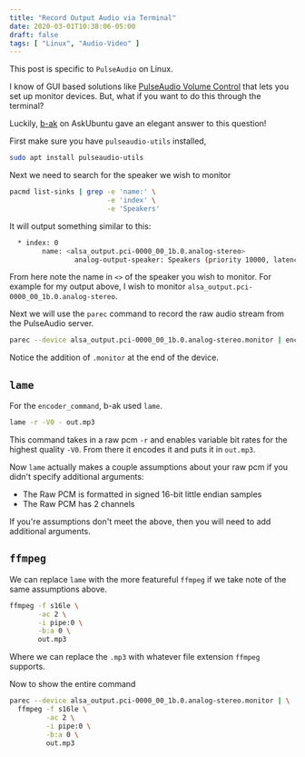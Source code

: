 ```yaml
---
title: "Record Output Audio via Terminal"
date: 2020-03-01T10:38:06-05:00
draft: false
tags: [ "Linux", "Audio-Video" ]
---
```


This post is specific to `PulseAudio` on Linux. 

I know of GUI based solutions like [PulseAudio Volume Control](https://freedesktop.org/software/pulseaudio/pavucontrol/) that lets you set up monitor devices. But, what if you want to do this through the terminal?

Luckily, [b-ak](https://askubuntu.com/a/850174) on AskUbuntu gave an elegant answer to this question!

First make sure you have `pulseaudio-utils` installed,

```bash
sudo apt install pulseaudio-utils
```

Next we need to search for the speaker we wish to monitor

```bash
pacmd list-sinks | grep -e 'name:' \
                        -e 'index' \
                        -e 'Speakers'
```

It will output something similar to this:

```bash
  * index: 0
        name: <alsa_output.pci-0000_00_1b.0.analog-stereo>
                analog-output-speaker: Speakers (priority 10000, latency offset 0 usec, available: unknown)
```

From here note the name in `<>` of the speaker you wish to monitor. For example for my output above, I wish to monitor `alsa_output.pci-0000_00_1b.0.analog-stereo`.

Next we will use the `parec` command to record the raw audio stream from the PulseAudio server.

```bash
parec --device alsa_output.pci-0000_00_1b.0.analog-stereo.monitor | encoder_command
```

Notice the addition of `.monitor` at the end of the device.

## `lame`

For the `encoder_command`, b-ak used `lame`.

```bash
lame -r -V0 - out.mp3
```

This command takes in a raw pcm `-r` and enables variable bit rates for the highest quality `-V0`. From there it encodes it and puts it in `out.mp3`.

Now `lame` actually makes a couple assumptions about your raw pcm if you didn't specify additional arguments:

- The Raw PCM is formatted in signed 16-bit little endian samples
- The Raw PCM has 2 channels

If you're assumptions don't meet the above, then you will need to add additional arguments.

## `ffmpeg`

We can replace `lame` with the more featureful `ffmpeg` if we take note of the same assumptions above.

```bash
ffmpeg -f s16le \
       -ac 2 \
       -i pipe:0 \
       -b:a 0 \
       out.mp3
```

Where we can replace the `.mp3` with whatever file extension `ffmpeg` supports.

Now to show the entire command

```bash
parec --device alsa_output.pci-0000_00_1b.0.analog-stereo.monitor | \
  ffmpeg -f s16le \
         -ac 2 \
         -i pipe:0 \
         -b:a 0 \
         out.mp3
```


